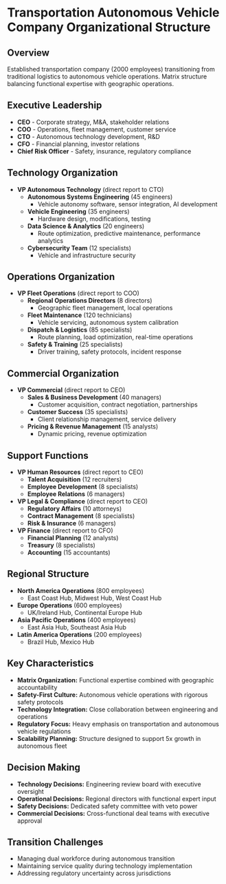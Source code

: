 # Transportation Autonomous Vehicle Company Organizational Structure

## Overview
Established transportation company (2000 employees) transitioning from traditional logistics to autonomous vehicle operations. Matrix structure balancing functional expertise with geographic operations.

## Executive Leadership
- **CEO** - Corporate strategy, M&A, stakeholder relations
- **COO** - Operations, fleet management, customer service
- **CTO** - Autonomous technology development, R&D
- **CFO** - Financial planning, investor relations
- **Chief Risk Officer** - Safety, insurance, regulatory compliance

## Technology Organization
- **VP Autonomous Technology** (direct report to CTO)
  - **Autonomous Systems Engineering** (45 engineers)
    - Vehicle autonomy software, sensor integration, AI development
  - **Vehicle Engineering** (35 engineers)
    - Hardware design, modifications, testing
  - **Data Science & Analytics** (20 engineers)
    - Route optimization, predictive maintenance, performance analytics
  - **Cybersecurity Team** (12 specialists)
    - Vehicle and infrastructure security

## Operations Organization
- **VP Fleet Operations** (direct report to COO)
  - **Regional Operations Directors** (8 directors)
    - Geographic fleet management, local operations
  - **Fleet Maintenance** (120 technicians)
    - Vehicle servicing, autonomous system calibration
  - **Dispatch & Logistics** (85 specialists)
    - Route planning, load optimization, real-time operations
  - **Safety & Training** (25 specialists)
    - Driver training, safety protocols, incident response

## Commercial Organization
- **VP Commercial** (direct report to CEO)
  - **Sales & Business Development** (40 managers)
    - Customer acquisition, contract negotiation, partnerships
  - **Customer Success** (35 specialists)
    - Client relationship management, service delivery
  - **Pricing & Revenue Management** (15 analysts)
    - Dynamic pricing, revenue optimization

## Support Functions
- **VP Human Resources** (direct report to CEO)
  - **Talent Acquisition** (12 recruiters)
  - **Employee Development** (8 specialists)
  - **Employee Relations** (6 managers)
- **VP Legal & Compliance** (direct report to CEO)
  - **Regulatory Affairs** (10 attorneys)
  - **Contract Management** (8 specialists)
  - **Risk & Insurance** (6 managers)
- **VP Finance** (direct report to CFO)
  - **Financial Planning** (12 analysts)
  - **Treasury** (8 specialists)
  - **Accounting** (15 accountants)

## Regional Structure
- **North America Operations** (800 employees)
  - East Coast Hub, Midwest Hub, West Coast Hub
- **Europe Operations** (600 employees)
  - UK/Ireland Hub, Continental Europe Hub
- **Asia Pacific Operations** (400 employees)
  - East Asia Hub, Southeast Asia Hub
- **Latin America Operations** (200 employees)
  - Brazil Hub, Mexico Hub

## Key Characteristics
- **Matrix Organization:** Functional expertise combined with geographic accountability
- **Safety-First Culture:** Autonomous vehicle operations with rigorous safety protocols
- **Technology Integration:** Close collaboration between engineering and operations
- **Regulatory Focus:** Heavy emphasis on transportation and autonomous vehicle regulations
- **Scalability Planning:** Structure designed to support 5x growth in autonomous fleet

## Decision Making
- **Technology Decisions:** Engineering review board with executive oversight
- **Operational Decisions:** Regional directors with functional expert input
- **Safety Decisions:** Dedicated safety committee with veto power
- **Commercial Decisions:** Cross-functional deal teams with executive approval

## Transition Challenges
- Managing dual workforce during autonomous transition
- Maintaining service quality during technology implementation
- Addressing regulatory uncertainty across jurisdictions